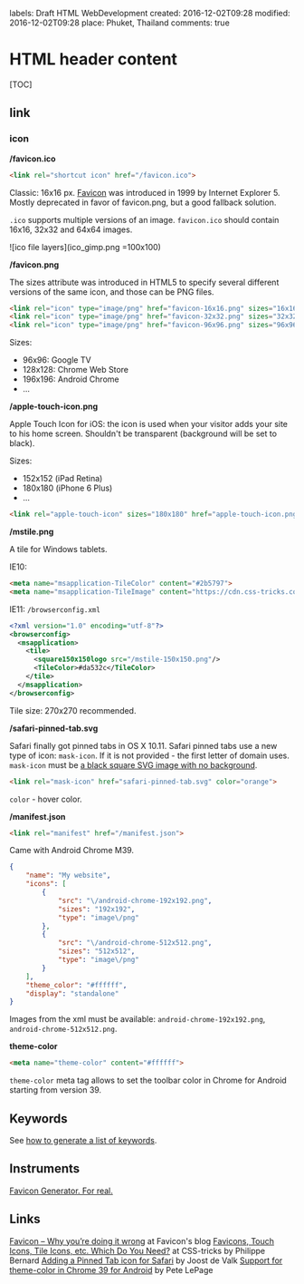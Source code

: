 labels: Draft
        HTML
        WebDevelopment
created: 2016-12-02T09:28
modified: 2016-12-02T09:28
place: Phuket, Thailand
comments: true

# HTML header content

[TOC]

## link

### icon

**/favicon.ico**

```html
<link rel="shortcut icon" href="/favicon.ico">
```

Classic: 16x16 px. [Favicon](https://en.wikipedia.org/wiki/Favicon) was introduced in 1999 by Internet Explorer 5.
Mostly deprecated in favor of favicon.png, but a good fallback solution.

`.ico` supports multiple versions of an image. `favicon.ico` should contain 16x16, 32x32 and 64x64 images.

![ico file layers](ico_gimp.png =100x100)

**/favicon.png**

The sizes attribute was introduced in HTML5 to specify several different versions of the same icon, and those can be PNG files.

```html
<link rel="icon" type="image/png" href="favicon-16x16.png" sizes="16x16">
<link rel="icon" type="image/png" href="favicon-32x32.png" sizes="32x32">
<link rel="icon" type="image/png" href="favicon-96x96.png" sizes="96x96">
```

Sizes:

- 96x96: Google TV
- 128x128: Chrome Web Store
- 196x196: Android Chrome
- ...

**/apple-touch-icon.png**

Apple Touch Icon for iOS: the icon is used when your visitor adds your site to his home screen. Shouldn't be transparent (background will be set to black).

Sizes:

- 152x152 (iPad Retina)
- 180x180 (iPhone 6 Plus)
- ...

```html
<link rel="apple-touch-icon" sizes="180x180" href="apple-touch-icon.png">
```

**/mstile.png**

A tile for Windows tablets.

IE10:

```html
<meta name="msapplication-TileColor" content="#2b5797">
<meta name="msapplication-TileImage" content="https://cdn.css-tricks.com/mstile-144x144.png">
```

IE11: `/browserconfig.xml`

```xml
<?xml version="1.0" encoding="utf-8"?>
<browserconfig>
  <msapplication>
    <tile>
      <square150x150logo src="/mstile-150x150.png"/>
      <TileColor>#da532c</TileColor>
    </tile>
  </msapplication>
</browserconfig>
```

Tile size: 270x270 recommended.

**/safari-pinned-tab.svg**

Safari finally got pinned tabs in OS X 10.11. Safari pinned tabs use a new type of icon: `mask-icon`. If it is not provided - the first letter of domain uses. `mask-icon` must be [a black square SVG image with no background](https://developer.apple.com/library/content/documentation/AppleApplications/Reference/SafariWebContent/pinnedTabs/pinnedTabs.html).

```html
<link rel="mask-icon" href="safari-pinned-tab.svg" color="orange">
```

`color` - hover color.

**/manifest.json**

```html
<link rel="manifest" href="/manifest.json">
```

Came with Android Chrome M39.

```json
{
	"name": "My website",
	"icons": [
		{
			"src": "\/android-chrome-192x192.png",
			"sizes": "192x192",
			"type": "image\/png"
		},
		{
			"src": "\/android-chrome-512x512.png",
			"sizes": "512x512",
			"type": "image\/png"
		}
	],
	"theme_color": "#ffffff",
	"display": "standalone"
}
```

Images from the xml must be available: `android-chrome-192x192.png`, `android-chrome-512x512.png`.

**theme-color**

```html
<meta name="theme-color" content="#ffffff">
```

`theme-color` meta tag allows to set the toolbar color in Chrome for Android starting from version 39.

## Keywords

See [how to generate a list of keywords](/2016/09/marketing#ideas-for-keywords).

## Instruments

[Favicon Generator. For real.](https://realfavicongenerator.net/)

## Links

[Favicon – Why you’re doing it wrong](https://realfavicongenerator.net/blog/favicon-why-youre-doing-it-wrong/) at Favicon's blog
[Favicons, Touch Icons, Tile Icons, etc. Which Do You Need?](https://css-tricks.com/favicon-quiz/) at CSS-tricks by Philippe Bernard
[Adding a Pinned Tab icon for Safari](https://yoast.com/dev-blog/safari-pinned-tab-icon-mask-icon/) by Joost de Valk
[Support for theme-color in Chrome 39 for Android](https://developers.google.com/web/updates/2014/11/Support-for-theme-color-in-Chrome-39-for-Android) by Pete LePage
